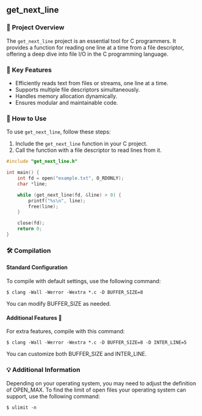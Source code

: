 ## get_next_line

### 📜 Project Overview

The `get_next_line` project is an essential tool for C programmers. It provides a function for reading one line at a time from a file descriptor, offering a deep dive into file I/O in the C programming language.

### 🌟 Key Features

- Efficiently reads text from files or streams, one line at a time.
- Supports multiple file descriptors simultaneously.
- Handles memory allocation dynamically.
- Ensures modular and maintainable code.

### 🚀 How to Use

To use `get_next_line`, follow these steps:

1. Include the `get_next_line` function in your C project.
2. Call the function with a file descriptor to read lines from it.

```c
#include "get_next_line.h"

int main() {
    int fd = open("example.txt", O_RDONLY);
    char *line;

    while (get_next_line(fd, &line) > 0) {
        printf("%s\n", line);
        free(line);
    }

    close(fd);
    return 0;
}
```

### 🛠️ Compilation

#### Standard Configuration

To compile with default settings, use the following command:

```shell
$ clang -Wall -Werror -Wextra *.c -D BUFFER_SIZE=8
```

You can modify BUFFER_SIZE as needed.

#### Additional Features 🚀

For extra features, compile with this command:

```shell
$ clang -Wall -Werror -Wextra *.c -D BUFFER_SIZE=8 -D INTER_LINE=5
```

You can customize both BUFFER_SIZE and INTER_LINE.

### 💡 Additional Information

Depending on your operating system, you may need to adjust the definition of OPEN_MAX. To find the limit of open files your operating system can support, use the following command:

```shell
$ ulimit -n
```
